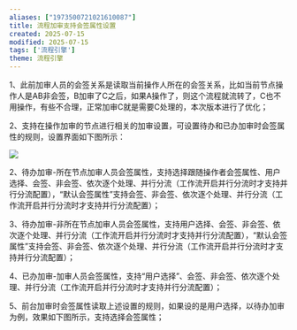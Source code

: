 ```yaml
---
aliases: ["1973500721021610087"]
title: 流程加审支持会签属性设置
created: 2025-07-15
modified: 2025-07-15
tags: ['流程引擎']
theme: 流程引擎
---
```


1、此前加审人员的会签关系是读取当前操作人所在的会签关系，比如当前节点操作人是AB非会签，B加审了C之后，如果A操作了，则这个流程就流转了，C也不用操作，有些不合理，正常加审C就是需要C处理的，本次版本进行了优化；

2、支持在操作加审的节点进行相关的加审设置，可设置待办和已办加审时会签属性的规则，设置界面如下图所示：

![](https://myhelpdoc.oss-cn-heyuan.aliyuncs.com/mdimages/a0419e5f4a33d8487d789a54f54781b6.jpg)

2、待办加审-所在节点加审人员会签属性，支持选择跟随操作者会签属性、用户选择、会签、非会签、依次逐个处理、并行分流（工作流开启并行分流时才支持并行分流配置），“默认会签属性”支持会签、非会签、依次逐个处理、并行分流（工作流开启并行分流时才支持并行分流配置）；

3、待办加审-非所在节点加审人员会签属性，支持用户选择、会签、非会签、依次逐个处理、并行分流（工作流开启并行分流时才支持并行分流配置），“默认会签属性”支持会签、非会签、依次逐个处理、并行分流（工作流开启并行分流时才支持并行分流配置）；

4、已办加审-加审人员会签属性，支持“用户选择”、会签、非会签、依次逐个处理、并行分流（工作流开启并行分流时才支持并行分流配置）；

5、前台加审时会签属性读取上述设置的规则，如果设的是用户选择，以待办加审为例，效果如下图所示，支持选择会签属性；

